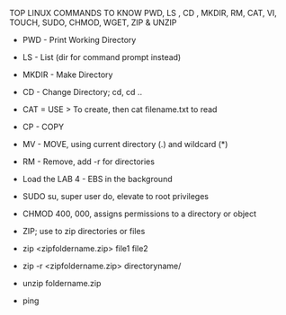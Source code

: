 



TOP LINUX COMMANDS TO KNOW 
PWD, LS , CD , MKDIR, RM, CAT, VI, TOUCH, SUDO, CHMOD, WGET, ZIP & UNZIP
* PWD - Print Working Directory

* LS - List (dir for command prompt instead) 

* MKDIR - Make Directory
* CD - Change Directory; cd, cd ..

* CAT = USE > To create, then cat filename.txt to read

* CP - COPY

* MV - MOVE, using current directory (.) and wildcard  (*)
* RM - Remove, add -r for directories 
* Load the LAB 4 - EBS in the background
* SUDO su, super user do, elevate to root privileges 

* CHMOD 400, 000, assigns permissions to a directory or object

* ZIP; use to zip directories or files 

* zip <zipfoldername.zip> file1 file2

* zip -r <zipfoldername.zip>  directoryname/

* unzip foldername.zip
* ping